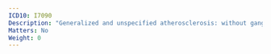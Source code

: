 ```yaml
---
ICD10: I7090
Description: "Generalized and unspecified atherosclerosis: without gangrene"
Matters: No
Weight: 0
---
```


